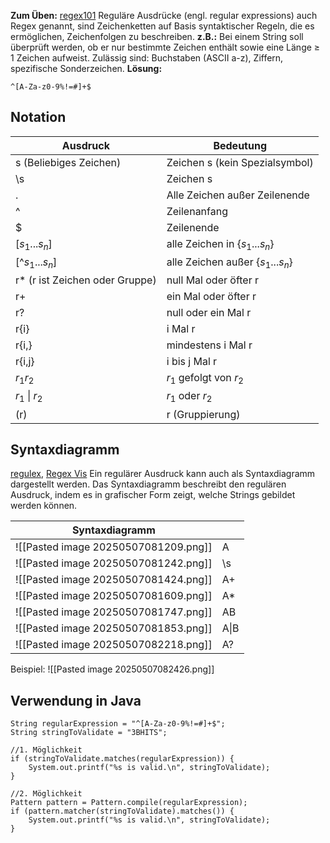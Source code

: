 **Zum Üben:** [regex101](https://regex101.com/)
Reguläre Ausdrücke (engl. regular expressions) auch Regex genannt, sind Zeichenketten auf Basis syntaktischer Regeln, die es ermöglichen, Zeichenfolgen zu beschreiben.
**z.B.:** Bei einem String soll überprüft werden, ob er nur bestimmte Zeichen enthält sowie eine Länge $\geq$ 1 Zeichen aufweist. Zulässig sind: Buchstaben (ASCII a-z), Ziffern, spezifische Sonderzeichen.
**Lösung:**
```
^[A-Za-z0-9%!=#]+$
```

## Notation

| Ausdruck                       | Bedeutung                          |
| ------------------------------ | ---------------------------------- |
| s (Beliebiges Zeichen)         | Zeichen s (kein Spezialsymbol)     |
| \s                             | Zeichen s                          |
| .                              | Alle Zeichen außer Zeilenende      |
| ^                              | Zeilenanfang                       |
| $                              | Zeilenende                         |
| [$s_1 ... s_n$]                | alle Zeichen in {$s_1 ... s_n$}    |
| [^$s_1 ... s_n$]               | alle Zeichen außer {$s_1 ... s_n$} |
| r* (r ist Zeichen oder Gruppe) | null Mal oder öfter r              |
| r+                             | ein Mal oder öfter r               |
| r?                             | null oder ein Mal r                |
| r{i}                           | i Mal r                            |
| r{i,}                          | mindestens i Mal r                 |
| r{i,j}                         | i bis j Mal r                      |
| $r_1$$r_2$                     | $r_1$ gefolgt von $r_2$            |
| $r_1$ \| $r_2$                 | $r_1$ oder $r_2$                   |
| (r)                            | r (Gruppierung)                    |

## Syntaxdiagramm
[regulex](https://jex.im/regulex), [Regex Vis](https://regex-vis.com/)
Ein regulärer Ausdruck kann auch als Syntaxdiagramm dargestellt werden. Das Syntaxdiagramm beschreibt den regulären Ausdruck, indem es in grafischer Form zeigt, welche Strings gebildet werden können.

| Syntaxdiagramm                       |      |
| ------------------------------------ | ---- |
| ![[Pasted image 20250507081209.png]] | A    |
| ![[Pasted image 20250507081242.png]] | \s   |
| ![[Pasted image 20250507081424.png]] | A+   |
| ![[Pasted image 20250507081609.png]] | A\*  |
| ![[Pasted image 20250507081747.png]] | AB   |
| ![[Pasted image 20250507081853.png]] | A\|B |
| ![[Pasted image 20250507082218.png]] | A?   |

Beispiel:
![[Pasted image 20250507082426.png]]

## Verwendung in Java

```
String regularExpression = "^[A-Za-z0-9%!=#]+$";
String stringToValidate = "3BHITS";

//1. Möglichkeit
if (stringToValidate.matches(regularExpression)) {
	System.out.printf("%s is valid.\n", stringToValidate);
}

//2. Möglichkeit
Pattern pattern = Pattern.compile(regularExpression);
if (pattern.matcher(stringToValidate).matches()) {
	System.out.printf("%s is valid.\n", stringToValidate);
}
```